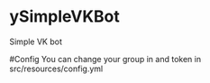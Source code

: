 # ySimpleVKBot
Simple VK bot 

#Config
You can change your group in and token in src/resources/config.yml

